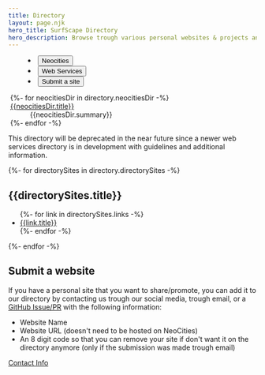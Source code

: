 ```yaml
---
title: Directory
layout: page.njk
hero_title: SurfScape Directory
hero_description: Browse trough various personal websites & projects and find alternative web services.
---
```


<tab-container>
  <menu class="sk-tab-buttons">
    <li>
      <button class="sk-tab-button" data-tab="tab1" aria-checked="true">Neocities</button>
    </li>
        <li>
      <button class="sk-tab-button" data-tab="tab2" aria-checked="false">Web Services</button>
    </li>
    <li style="margin-left:auto;">
      <button class="sk-tab-button" data-tab="submission" aria-checked="false">Submit a site</button>
    </li>
  </menu>
  <sk-tab-content-container>
      <div class="sk-tab-content" id="tab1" aria-hidden="false">
      <dl style="margin-left:0.25rem" class="sk-content sk-content--sm">
        {%- for neocitiesDir in directory.neocitiesDir -%}
        <dt><a href="{{neocitiesDir.url}}" target=_blank>{{neocitiesDir.title}}</a></dt>
        <dd>{{neocitiesDir.summary}}</dd>
        {%- endfor -%}
      </dl>
    </div>
    <div class="sk-tab-content " id="tab2" aria-hidden="true">
    <div class="sk-infobox sk-infobox--warning sk-infobox--extended" style="margin-bottom: 0.75em;">
      <ion-icon name="warning"></ion-icon>
      <p>This directory will be deprecated in the near future since a newer web services directory is in development with guidelines and additional information. </p>
    </div>
      {%- for directorySites in directory.directorySites -%}
      <section class="sk-content sk-content--sm">
        <h2>{{directorySites.title}}</h2>
        <ul>
          {%- for link in directorySites.links -%}
          <li><a href="{{link.url}}" target=_blank>{{link.title}}</a></li>
          {%- endfor -%}
        </ul>
      </section>
      {%- endfor -%}
    </div>
    <div class="sk-tab-content" id="submission" aria-hidden="true">
      <section class="content">
        <h2 id="submit-a-website">Submit a website</h2>
        <p>If you have a personal site that you want to share/promote, you can add it to our directory by contacting us trough our social media, trough email, or a <a href="">GitHub Issue/PR</a>  with the following information:</p>
        <ul>
        <li>Website Name</li>
        <li>Website URL (doesn't need to be hosted on NeoCities)</li>
        <li>An 8 digit code so that you can remove your site if don't want it on the directory anymore (only if the submission was made trough email)</li>
        </ul>
        <a href="/about/contact" class="sk-button">Contact Info</a>
      </section>
    </div>
  </tab-content-container>
</tab-container>

